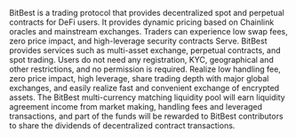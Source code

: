 BitBest is a trading protocol that provides decentralized spot and perpetual contracts for DeFi users. It provides dynamic pricing based on Chainlink oracles and mainstream exchanges. Traders can experience low swap fees, zero price impact, and high-leverage security contracts Serve.
BitBest provides services such as multi-asset exchange, perpetual contracts, and spot trading. Users do not need any registration, KYC, geographical and other restrictions, and no permission is required. Realize low handling fee, zero price impact, high leverage, share trading depth with major global exchanges, and easily realize fast and convenient exchange of encrypted assets. The BitBest multi-currency matching liquidity pool will earn liquidity agreement income from market making, handling fees and leveraged transactions, and part of the funds will be rewarded to BitBest contributors to share the dividends of decentralized contract transactions.
<!--
**bitbestdex/bitbestdex** is a ✨ _special_ ✨ repository because its `README.md` (this file) appears on your GitHub profile.

Here are some ideas to get you started:

- 🔭 I’m currently working on ...
- 🌱 I’m currently learning ...
- 👯 I’m looking to collaborate on ...
- 🤔 I’m looking for help with ...
- 💬 Ask me about ...
- 📫 How to reach me: ...
- 😄 Pronouns: ...
- ⚡ Fun fact: ...
-->
